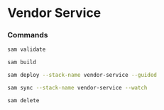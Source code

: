 # Vendor Service

### Commands
```bash 
sam validate
```
```bash 
sam build
```
```bash 
sam deploy --stack-name vendor-service --guided
```
```bash 
sam sync --stack-name vendor-service --watch
```
```bash 
sam delete
```